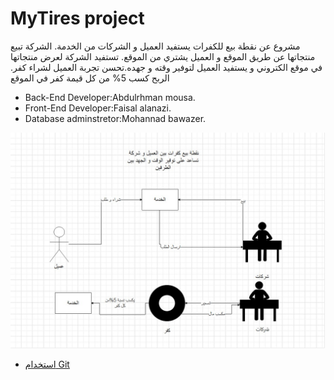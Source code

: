 # MyTires project
مشروع عن نقطة بيع للكفرات يستفيد العميل و الشركات من الخدمة. الشركة تبيع منتجاتها عن طريق الموقع و العميل يشتري من الموقع. تستفيد الشركة لعرض منتجاتها في موقع الكتروني و يستفيد العميل لتوفير وقته و جهده.تحسن تجربة العميل لشراء كفر. الربح كسب 5% من كل قيمة كفر في الموقع

- Back-End Developer:Abdulrhman mousa.
- Front-End Developer:Faisal alanazi.
- Database adminstretor:Mohannad bawazer.


![MyTestDiagram](https://github.com/mohannad-java/MyTires/blob/main/resources/%D9%85%D8%AE%D8%B7%D8%B7.PNG.jpg)



* [استخدام Git](https://github.com/ctiProgramming1/tools/wiki/Git)
